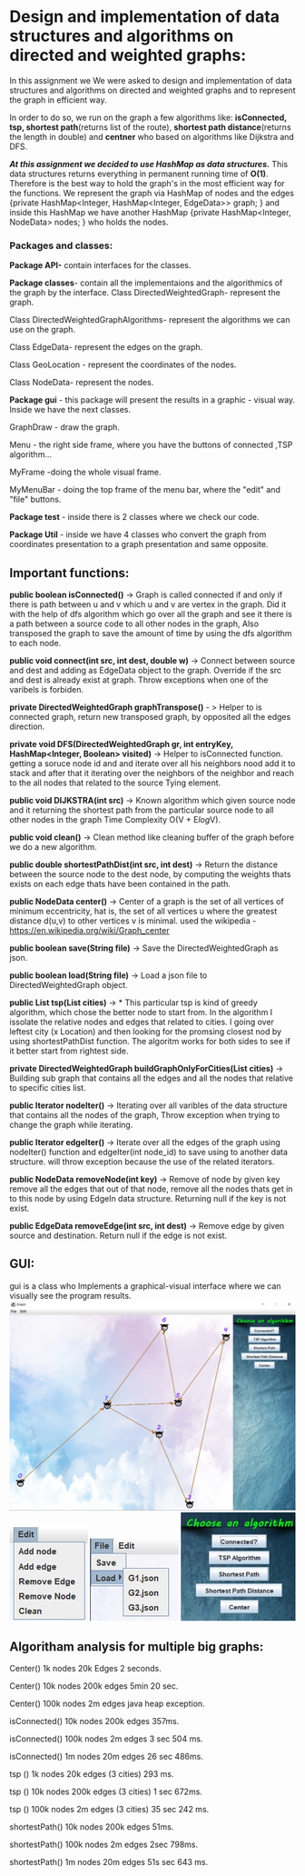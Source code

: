 # Design and implementation of data structures and algorithms on directed and weighted graphs:
In this assignment we We were asked to design and implementation of data structures and algorithms on directed and weighted graphs and to represent the graph in efficient way.

In order to do so, we run on the graph a few algorithms like:
**isConnected, tsp, shortest path**(returns list of the route),
**shortest path distance**(returns the length in double)
and **centner** who based on algorithms like Dijkstra and DFS.

**_At this assignment we decided to use HashMap as data structures._**
This data structures returns everything in permanent running time of **O(1)**. Therefore is the best way to hold the graph's in the most efficient way for the functions.
We represent the graph via HashMap of nodes and the edges {private HashMap<Integer, HashMap<Integer, EdgeData>> graph; }
and inside this HashMap we have another HashMap {private HashMap<Integer, NodeData> nodes; } who holds the nodes.

### Packages and classes:

**Package API-** contain interfaces for the classes.

**Package classes**- contain all the implementaions and the algorithmics of the graph by the interface.
Class DirectedWeightedGraph- represent the graph.

Class DirectedWeightedGraphAlgorithms- represent the algorithms we can use on the graph.

Class EdgeData- represent the edges on the graph.

Class GeoLocation - represent the coordinates of the nodes.

Class NodeData- represent the nodes.

**Package gui** - this package will present the results in a graphic - visual way.
Inside we have the next classes.

GraphDraw - draw the graph.

Menu - the right side frame, where you have the buttons of connected ,TSP algorithm...

MyFrame -doing the whole visual frame.

MyMenuBar - doing the top frame of the menu bar, where the "edit" and "file" buttons.

**Package test** - inside there is 2 classes where we check our code.

**Package Util** - inside we have 4 classes who convert the graph from coordinates presentation to a graph presentation and same opposite.

## Important functions:


**public boolean isConnected()** -> Graph is called connected if and only if there is path between u and v which u and v are vertex in the graph. Did it with the help of dfs algorithm which go over all the graph and see it there is a path between a source code to all other nodes in the graph, Also transposed the graph to save the amount of time by using the dfs algorithm to each node.

**public void connect(int src, int dest, double w)** ->  Connect between source and dest and adding as EdgeData object to the graph. Override if the src and dest is already exist at graph. Throw exceptions when one of the varibels is forbiden.

**private DirectedWeightedGraph graphTranspose()** - > Helper to is connected graph, return new transposed graph, by opposited all the edges direction.

**private void DFS(DirectedWeightedGraph gr, int entryKey, HashMap<Integer, Boolean> visited)** -> Helper to isConnected function. getting a soruce node id and and iterate over all his neighbors nood add it to stack and after that it iterating over the neighbors of the neighbor and reach to the all nodes that related to the source Tying element.

**public void DIJKSTRA(int src)** -> Known algorithm which given source node and it returning the shortest path from the particular source node to all other nodes in the graph Time Complexity O(V + E*log*V).

**public void clean()** -> Clean method like cleaning buffer of the graph before we do a new algorithm.

**public double shortestPathDist(int src, int dest)** -> Return the distance between the source node to the dest node, by computing the weights thats exists on each edge thats have been contained in the path.

**public NodeData center()** -> Center of a graph is the set of all vertices of minimum eccentricity, hat is, the set of all vertices u where the greatest distance d(u,v) to other vertices v is minimal. used the wikipedia - https://en.wikipedia.org/wiki/Graph_center

**public boolean save(String file)** -> Save the DirectedWeightedGraph as json.

**public boolean load(String file)** -> Load a json file to DirectedWeightedGraph object.

**public List<NodeData> tsp(List<NodeData> cities)** -> * This particular tsp is kind of greedy algorithm, which chose the better node to start from. In the algorithm I issolate the relative nodes and edges that related to cities. I going over leftest city (x Location) and then looking for the promsing closest nod by using shortestPathDist function. The algoritm works for both sides to see if it better start from rightest side.

**private DirectedWeightedGraph buildGraphOnlyForCities(List<NodeData> cities)** -> Building sub graph that contains all the edges and all the nodes that relative to specific cities list.

**public Iterator<NodeData> nodeIter()** ->  Iterating over all varibles of the data structure that contains all the nodes of the graph, Throw exception when trying to change the graph while iterating.

**public Iterator<EdgeData> edgeIter()** -> Iterate over all the edges of the graph using nodeIter() function and edgeIter(int node_id) to save using to another data structure. will throw exception because the use of the related iterators.

**public NodeData removeNode(int key)** -> Remove of node by given key remove all the edges that out of that node, remove all the nodes thats get in to this node by using EdgeIn data structure. Returning null if the key is not exist.

**public EdgeData removeEdge(int src, int dest)** -> Remove edge by given source and destination. Return null if the edge is not exist.



## GUI:
gui is a class who Implements a graphical-visual interface where we can visually see the program results.
![you can see visually your graph](https://github.com/JosefMamo12/Ex2_OOP/blob/master/image/graph.jpeg)
![you can edit your graph](https://github.com/JosefMamo12/Ex2_OOP/blob/master/image/edit.jpeg)
![you can laod and save files](https://github.com/JosefMamo12/Ex2_OOP/blob/master/image/file%20%20-%20status%20bar.jpeg)
![you can see the menu - where ypu can choose to operate algorithms on the graph](https://github.com/JosefMamo12/Ex2_OOP/blob/master/image/menu.jpeg)
  
## Algoritham analysis for multiple big graphs:
Center() 1k nodes 20k Edges 2 seconds.

Center() 10k nodes 200k edges 5min 20 sec.

Center() 100k nodes 2m edges java heap exception.

isConnected() 10k nodes 200k edges 357ms.

isConnected() 100k nodes 2m edges 3 sec 504 ms.

isConnected() 1m nodes 20m edges 26 sec 486ms.

tsp () 1k nodes 20k edges (3 cities) 293 ms.

tsp () 10k nodes 200k edges (3 cities) 1 sec 672ms.

tsp () 100k nodes 2m edges (3 cities) 35 sec 242 ms.

shortestPath() 10k nodes 200k edges 51ms.

shortestPath() 100k nodes 2m edges 2sec 798ms.

shortestPath() 1m nodes 20m edges 51s sec 643 ms.
